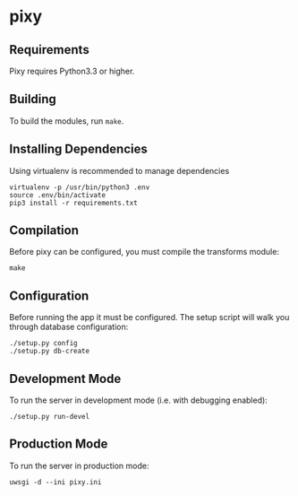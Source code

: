 pixy
====

Requirements
------------

Pixy requires Python3.3 or higher.


Building
--------

To build the modules, run `make`.


Installing Dependencies
-----------------------

Using virtualenv is recommended to manage dependencies

    virtualenv -p /usr/bin/python3 .env
    source .env/bin/activate
    pip3 install -r requirements.txt

Compilation
-----------

Before pixy can be configured, you must compile the transforms module:

    make

Configuration
-------------

Before running the app it must be configured. The setup script will walk you
through database configuration:

    ./setup.py config
    ./setup.py db-create

Development Mode
----------------

To run the server in development mode (i.e. with debugging enabled):

    ./setup.py run-devel

Production Mode
---------------

To run the server in production mode:

    uwsgi -d --ini pixy.ini
